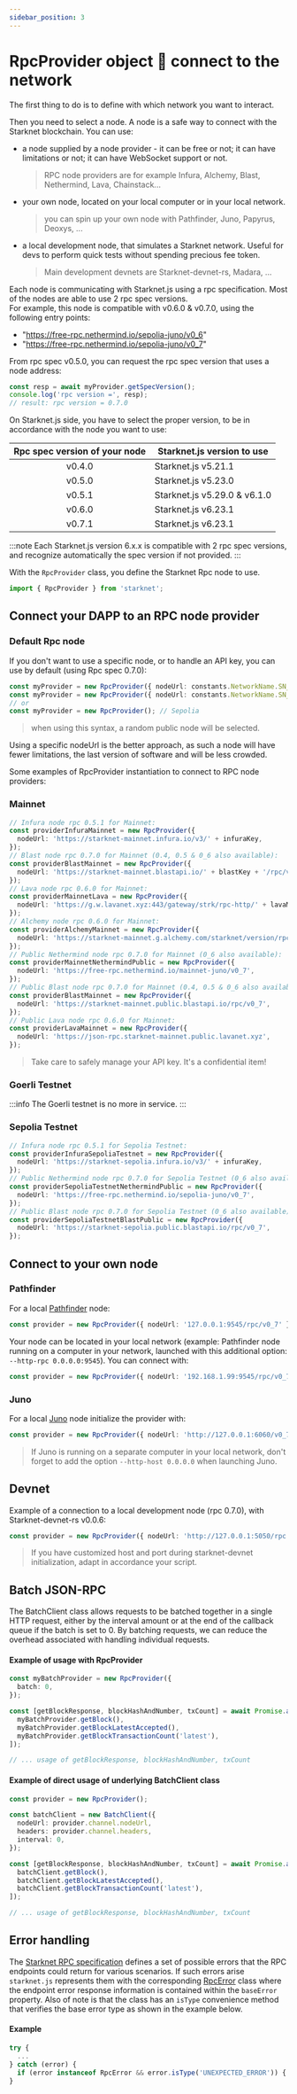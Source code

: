 ```yaml
---
sidebar_position: 3
---
```


# RpcProvider object 🔌 connect to the network

The first thing to do is to define with which network you want to interact.

Then you need to select a node. A node is a safe way to connect with the Starknet blockchain. You can use:

- a node supplied by a node provider - it can be free or not; it can have limitations or not; it can have WebSocket support or not.
  > RPC node providers are for example Infura, Alchemy, Blast, Nethermind, Lava, Chainstack...
- your own node, located on your local computer or in your local network.
  > you can spin up your own node with Pathfinder, Juno, Papyrus, Deoxys, ...
- a local development node, that simulates a Starknet network. Useful for devs to perform quick tests without spending precious fee token.
  > Main development devnets are Starknet-devnet-rs, Madara, ...

Each node is communicating with Starknet.js using a rpc specification. Most of the nodes are able to use 2 rpc spec versions.  
For example, this node is compatible with v0.6.0 & v0.7.0, using the following entry points:

- "https://free-rpc.nethermind.io/sepolia-juno/v0_6"
- "https://free-rpc.nethermind.io/sepolia-juno/v0_7"

From rpc spec v0.5.0, you can request the rpc spec version that uses a node address:

```typescript
const resp = await myProvider.getSpecVersion();
console.log('rpc version =', resp);
// result: rpc version = 0.7.0
```

On Starknet.js side, you have to select the proper version, to be in accordance with the node you want to use:

| Rpc spec version of your node | Starknet.js version to use   |
| :---------------------------: | ---------------------------- |
|            v0.4.0             | Starknet.js v5.21.1          |
|            v0.5.0             | Starknet.js v5.23.0          |
|            v0.5.1             | Starknet.js v5.29.0 & v6.1.0 |
|            v0.6.0             | Starknet.js v6.23.1          |
|            v0.7.1             | Starknet.js v6.23.1          |

:::note
Each Starknet.js version 6.x.x is compatible with 2 rpc spec versions, and recognize automatically the spec version if not provided.
:::

With the `RpcProvider` class, you define the Starknet Rpc node to use.

```typescript
import { RpcProvider } from 'starknet';
```

## Connect your DAPP to an RPC node provider

### Default Rpc node

If you don't want to use a specific node, or to handle an API key, you can use by default (using Rpc spec 0.7.0):

```typescript
const myProvider = new RpcProvider({ nodeUrl: constants.NetworkName.SN_SEPOLIA });
const myProvider = new RpcProvider({ nodeUrl: constants.NetworkName.SN_MAIN });
// or
const myProvider = new RpcProvider(); // Sepolia
```

> when using this syntax, a random public node will be selected.

Using a specific nodeUrl is the better approach, as such a node will have fewer limitations, the last version of software and will be less crowded.

Some examples of RpcProvider instantiation to connect to RPC node providers:

### Mainnet

```typescript
// Infura node rpc 0.5.1 for Mainnet:
const providerInfuraMainnet = new RpcProvider({
  nodeUrl: 'https://starknet-mainnet.infura.io/v3/' + infuraKey,
});
// Blast node rpc 0.7.0 for Mainnet (0.4, 0.5 & 0_6 also available):
const providerBlastMainnet = new RpcProvider({
  nodeUrl: 'https://starknet-mainnet.blastapi.io/' + blastKey + '/rpc/v0_7',
});
// Lava node rpc 0.6.0 for Mainnet:
const providerMainnetLava = new RpcProvider({
  nodeUrl: 'https://g.w.lavanet.xyz:443/gateway/strk/rpc-http/' + lavaMainnetKey,
});
// Alchemy node rpc 0.6.0 for Mainnet:
const providerAlchemyMainnet = new RpcProvider({
  nodeUrl: 'https://starknet-mainnet.g.alchemy.com/starknet/version/rpc/v0_6/' + alchemyKey,
});
// Public Nethermind node rpc 0.7.0 for Mainnet (0_6 also available):
const providerMainnetNethermindPublic = new RpcProvider({
  nodeUrl: 'https://free-rpc.nethermind.io/mainnet-juno/v0_7',
});
// Public Blast node rpc 0.7.0 for Mainnet (0.4, 0.5 & 0_6 also available):
const providerBlastMainnet = new RpcProvider({
  nodeUrl: 'https://starknet-mainnet.public.blastapi.io/rpc/v0_7',
});
// Public Lava node rpc 0.6.0 for Mainnet:
const providerLavaMainnet = new RpcProvider({
  nodeUrl: 'https://json-rpc.starknet-mainnet.public.lavanet.xyz',
});
```

> Take care to safely manage your API key. It's a confidential item!

### Goerli Testnet

:::info
The Goerli testnet is no more in service.
:::

### Sepolia Testnet

```typescript
// Infura node rpc 0.5.1 for Sepolia Testnet:
const providerInfuraSepoliaTestnet = new RpcProvider({
  nodeUrl: 'https://starknet-sepolia.infura.io/v3/' + infuraKey,
});
// Public Nethermind node rpc 0.7.0 for Sepolia Testnet (0_6 also available):
const providerSepoliaTestnetNethermindPublic = new RpcProvider({
  nodeUrl: 'https://free-rpc.nethermind.io/sepolia-juno/v0_7',
});
// Public Blast node rpc 0.7.0 for Sepolia Testnet (0_6 also available):
const providerSepoliaTestnetBlastPublic = new RpcProvider({
  nodeUrl: 'https://starknet-sepolia.public.blastapi.io/rpc/v0_7',
});
```

## Connect to your own node

### Pathfinder

For a local [Pathfinder](https://github.com/eqlabs/pathfinder) node:

```typescript
const provider = new RpcProvider({ nodeUrl: '127.0.0.1:9545/rpc/v0_7' });
```

Your node can be located in your local network (example: Pathfinder node running on a computer in your network, launched with this additional option: `--http-rpc 0.0.0.0:9545`).
You can connect with:

```typescript
const provider = new RpcProvider({ nodeUrl: '192.168.1.99:9545/rpc/v0_7' });
```

### Juno

For a local [Juno](https://github.com/NethermindEth/juno) node initialize the provider with:

```typescript
const provider = new RpcProvider({ nodeUrl: 'http://127.0.0.1:6060/v0_7' });
```

> If Juno is running on a separate computer in your local network, don't forget to add the option `--http-host 0.0.0.0` when launching Juno.

## Devnet

Example of a connection to a local development node (rpc 0.7.0), with Starknet-devnet-rs v0.0.6:

```typescript
const provider = new RpcProvider({ nodeUrl: 'http://127.0.0.1:5050/rpc' });
```

> If you have customized host and port during starknet-devnet initialization, adapt in accordance your script.

## Batch JSON-RPC

The BatchClient class allows requests to be batched together in a single HTTP request, either by the interval amount or at the end of the callback queue if the batch is set to 0. By batching requests, we can reduce the overhead associated with handling individual requests.

#### Example of usage with RpcProvider

```typescript
const myBatchProvider = new RpcProvider({
  batch: 0,
});

const [getBlockResponse, blockHashAndNumber, txCount] = await Promise.all([
  myBatchProvider.getBlock(),
  myBatchProvider.getBlockLatestAccepted(),
  myBatchProvider.getBlockTransactionCount('latest'),
]);

// ... usage of getBlockResponse, blockHashAndNumber, txCount
```

#### Example of direct usage of underlying BatchClient class

```typescript
const provider = new RpcProvider();

const batchClient = new BatchClient({
  nodeUrl: provider.channel.nodeUrl,
  headers: provider.channel.headers,
  interval: 0,
});

const [getBlockResponse, blockHashAndNumber, txCount] = await Promise.all([
  batchClient.getBlock(),
  batchClient.getBlockLatestAccepted(),
  batchClient.getBlockTransactionCount('latest'),
]);

// ... usage of getBlockResponse, blockHashAndNumber, txCount
```

## Error handling

The [Starknet RPC specification](https://github.com/starkware-libs/starknet-specs) defines a set of possible errors that the RPC endpoints could return for various scenarios. If such errors arise `starknet.js` represents them with the corresponding [RpcError](../API/classes/RpcError) class where the endpoint error response information is contained within the `baseError` property. Also of note is that the class has an `isType` convenience method that verifies the base error type as shown in the example below.

#### Example

```typescript
try {
  ...
} catch (error) {
  if (error instanceof RpcError && error.isType('UNEXPECTED_ERROR')) { ... }
}
```
